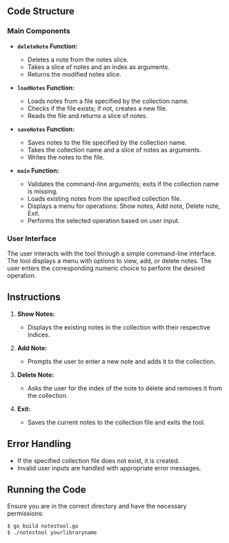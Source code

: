 ## Code Structure

### Main Components

- **`deleteNote` Function:**
  - Deletes a note from the notes slice.
  - Takes a slice of notes and an index as arguments.
  - Returns the modified notes slice.

- **`loadNotes` Function:**
  - Loads notes from a file specified by the collection name.
  - Checks if the file exists; if not, creates a new file.
  - Reads the file and returns a slice of notes.

- **`saveNotes` Function:**
  - Saves notes to the file specified by the collection name.
  - Takes the collection name and a slice of notes as arguments.
  - Writes the notes to the file.

- **`main` Function:**
  - Validates the command-line arguments; exits if the collection name is missing.
  - Loads existing notes from the specified collection file.
  - Displays a menu for operations: Show notes, Add note, Delete note, Exit.
  - Performs the selected operation based on user input.

### User Interface

The user interacts with the tool through a simple command-line interface. The tool displays a menu with options to view, add, or delete notes. The user enters the corresponding numeric choice to perform the desired operation.

## Instructions

1. **Show Notes:**
   - Displays the existing notes in the collection with their respective indices.

2. **Add Note:**
   - Prompts the user to enter a new note and adds it to the collection.

3. **Delete Note:**
   - Asks the user for the index of the note to delete and removes it from the collection.

4. **Exit:**
   - Saves the current notes to the collection file and exits the tool.

## Error Handling

- If the specified collection file does not exist, it is created.
- Invalid user inputs are handled with appropriate error messages.

## Running the Code

Ensure you are in the correct directory and have the necessary permissions:

```sh
$ go build notestool.go
$ ./notestool yourlibraryname